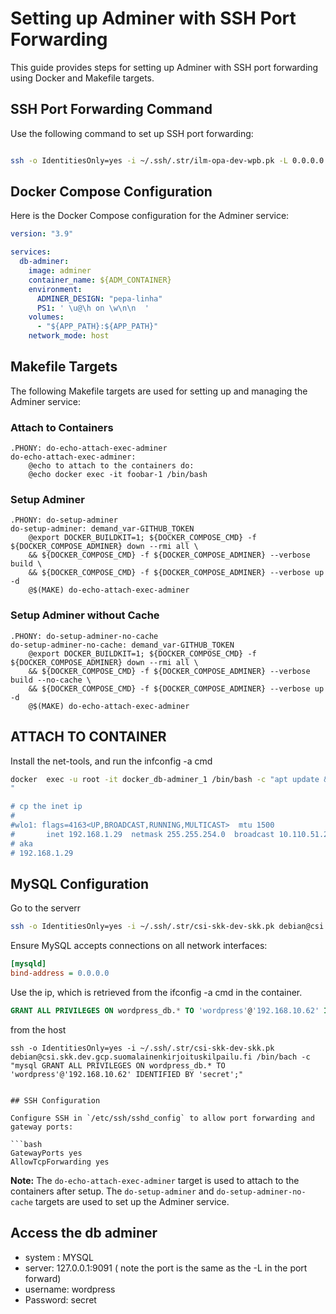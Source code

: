 # Setting up Adminer with SSH Port Forwarding

This guide provides steps for setting up Adminer with SSH port forwarding using Docker and Makefile targets.

## SSH Port Forwarding Command

Use the following command to set up SSH port forwarding:

```bash

ssh -o IdentitiesOnly=yes -i ~/.ssh/.str/ilm-opa-dev-wpb.pk -L 0.0.0.0:9091:localhost:3306 -N -v debian@csi.wpb.dev.ilmatarbrain.com

```

## Docker Compose Configuration

Here is the Docker Compose configuration for the Adminer service:

```yaml
version: "3.9"

services:
  db-adminer:
    image: adminer
    container_name: ${ADM_CONTAINER}
    environment:
      ADMINER_DESIGN: "pepa-linha"
      PS1: ' \u@\h on \w\n\n  '
    volumes:
      - "${APP_PATH}:${APP_PATH}"
    network_mode: host

```

## Makefile Targets

The following Makefile targets are used for setting up and managing the Adminer service:

### Attach to Containers

```make
.PHONY: do-echo-attach-exec-adminer
do-echo-attach-exec-adminer:
	@echo to attach to the containers do:
	@echo docker exec -it foobar-1 /bin/bash
```

### Setup Adminer

```make
.PHONY: do-setup-adminer
do-setup-adminer: demand_var-GITHUB_TOKEN
	@export DOCKER_BUILDKIT=1; ${DOCKER_COMPOSE_CMD} -f ${DOCKER_COMPOSE_ADMINER} down --rmi all \
	&& ${DOCKER_COMPOSE_CMD} -f ${DOCKER_COMPOSE_ADMINER} --verbose build \
	&& ${DOCKER_COMPOSE_CMD} -f ${DOCKER_COMPOSE_ADMINER} --verbose up -d
	@$(MAKE) do-echo-attach-exec-adminer
```

### Setup Adminer without Cache

```make
.PHONY: do-setup-adminer-no-cache
do-setup-adminer-no-cache: demand_var-GITHUB_TOKEN
	@export DOCKER_BUILDKIT=1; ${DOCKER_COMPOSE_CMD} -f ${DOCKER_COMPOSE_ADMINER} down --rmi all \
	&& ${DOCKER_COMPOSE_CMD} -f ${DOCKER_COMPOSE_ADMINER} --verbose build --no-cache \
	&& ${DOCKER_COMPOSE_CMD} -f ${DOCKER_COMPOSE_ADMINER} --verbose up -d
	@$(MAKE) do-echo-attach-exec-adminer
```
## ATTACH TO CONTAINER 
Install the net-tools, and run the infconfig -a cmd
```sh
docker  exec -u root -it docker_db-adminer_1 /bin/bash -c "apt update && apt install -y net-tools && ifconfig -a"
"

# cp the inet ip
# 
#wlo1: flags=4163<UP,BROADCAST,RUNNING,MULTICAST>  mtu 1500
#       inet 192.168.1.29  netmask 255.255.254.0  broadcast 10.110.51.255
# aka
# 192.168.1.29
```


## MySQL Configuration
Go to the serverr
```sh
ssh -o IdentitiesOnly=yes -i ~/.ssh/.str/csi-skk-dev-skk.pk debian@csi.skk.dev.gcp.suomalainenkirjoituskilpailu.fi

```

Ensure MySQL accepts connections on all network interfaces:

```ini
[mysqld]
bind-address = 0.0.0.0
```

Use the ip, which is retrieved from the ifconfig -a cmd in the container.

```sql
GRANT ALL PRIVILEGES ON wordpress_db.* TO 'wordpress'@'192.168.10.62' IDENTIFIED BY 'secret';

```

from the host
```
ssh -o IdentitiesOnly=yes -i ~/.ssh/.str/csi-skk-dev-skk.pk debian@csi.skk.dev.gcp.suomalainenkirjoituskilpailu.fi /bin/bach -c "mysql GRANT ALL PRIVILEGES ON wordpress_db.* TO 'wordpress'@'192.168.10.62' IDENTIFIED BY 'secret';"


## SSH Configuration

Configure SSH in `/etc/ssh/sshd_config` to allow port forwarding and gateway ports:

```bash
GatewayPorts yes
AllowTcpForwarding yes
```

**Note:** The `do-echo-attach-exec-adminer` target is used to attach to the containers after setup. The `do-setup-adminer` and `do-setup-adminer-no-cache` targets are used to set up the Adminer service.


## Access the db adminer 

- system : MYSQL
- server: 127.0.0.1:9091 ( note the port is the same as the -L in the port forward)
- username: wordpress
- Password: secret
